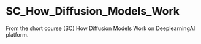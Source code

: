 # SC_How_Diffusion_Models_Work
From the short course (SC) How Diffusion Models Work on DeeplearningAI platform.

